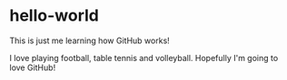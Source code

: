 # hello-world
This is just me learning how GitHub works!

I love playing football, table tennis and volleyball. Hopefully I'm going to love GitHub!
